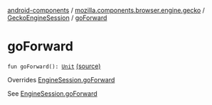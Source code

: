 [android-components](../../index.md) / [mozilla.components.browser.engine.gecko](../index.md) / [GeckoEngineSession](index.md) / [goForward](./go-forward.md)

# goForward

`fun goForward(): `[`Unit`](https://kotlinlang.org/api/latest/jvm/stdlib/kotlin/-unit/index.html) [(source)](https://github.com/mozilla-mobile/android-components/blob/master/components/browser/engine-gecko-beta/src/main/java/mozilla/components/browser/engine/gecko/GeckoEngineSession.kt#L123)

Overrides [EngineSession.goForward](../../mozilla.components.concept.engine/-engine-session/go-forward.md)

See [EngineSession.goForward](../../mozilla.components.concept.engine/-engine-session/go-forward.md)

